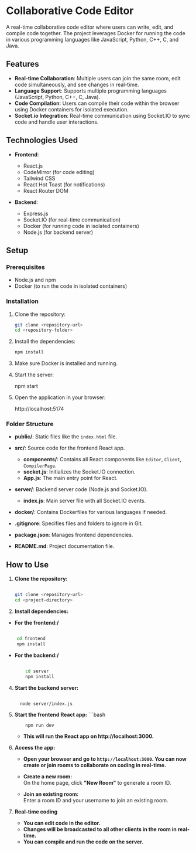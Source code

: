 # Collaborative Code Editor

A real-time collaborative code editor where users can write, edit, and compile code together. The project leverages Docker for running the code in various programming languages like JavaScript, Python, C++, C, and Java.

## Features

- **Real-time Collaboration**: Multiple users can join the same room, edit code simultaneously, and see changes in real-time.
- **Language Support**: Supports multiple programming languages (JavaScript, Python, C++, C, Java).
- **Code Compilation**: Users can compile their code within the browser using Docker containers for isolated execution.
- **Socket.io Integration**: Real-time communication using Socket.IO to sync code and handle user interactions.

## Technologies Used

- **Frontend**:
  - React.js
  - CodeMirror (for code editing)
  - Tailwind CSS
  - React Hot Toast (for notifications)
  - React Router DOM

- **Backend**:
  - Express.js
  - Socket.IO (for real-time communication)
  - Docker (for running code in isolated containers)
  - Node.js (for backend server)

## Setup

### Prerequisites

- Node.js and npm
- Docker (to run the code in isolated containers)

### Installation

1. Clone the repository:

   ```bash
   git clone <repository-url>
   cd <repository-folder>

2. Install the dependencies:
   ```bash
   npm install

3. Make sure Docker is installed and running.

4. Start the server:
   
   npm start

5. Open the application in your browser:

   http://localhost:5174


### Folder Structure


- **public/**: Static files like the `index.html` file.
  
- **src/**: Source code for the frontend React app.
  - **components/**: Contains all React components like `Editor`, `Client`, `CompilerPage`.
  - **socket.js**: Initializes the Socket.IO connection.
  - **App.js**: The main entry point for React.
    
- **server/**: Backend server code (Node.js and Socket.IO).
  - **index.js**: Main server file with all Socket.IO events.
    
- **docker/**: Contains Dockerfiles for various languages if needed.
- **.gitignore**: Specifies files and folders to ignore in Git.
  
- **package.json**: Manages frontend dependencies.
  
- **README.md**: Project documentation file.


## How to Use

1. **Clone the repository:**

   ```bash
   
   git clone <repository-url>
   cd <project-directory>
   ```
   
2. **Install dependencies:**
  - **For the frontend:/**
   ```bash
   
       cd frontend
       npm install
   ```
  - **For the backend:/**
    ```bash
    
        cd server
        npm install
    ```

4. **Start the backend server:**
    ```bash
    
      node server/index.js
    ```

5. **Start the frontend React app:**
        ```bash
   
           npm run dev
   

   - **This will run the React app on http://localhost:3000.**

7. **Access the app:**

    - **Open your browser and go to `http://localhost:3000`. You can now create or join rooms to collaborate on coding in real-time.**
  
    - **Create a new room:**  
     On the home page, click **"New Room"** to generate a room ID.
     
    - **Join an existing room:**  
     Enter a room ID and your username to join an existing room.

8. **Real-time coding**
    - **You can edit code in the editor.**
    - **Changes will be broadcasted to all other clients in the room in real-time.**
    - **You can compile and run the code on the server.**
    


